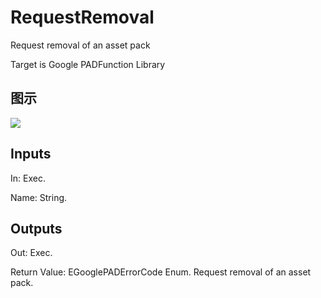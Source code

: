 # RequestRemoval

Request removal of an asset pack

Target is Google PADFunction Library

## 图示

![]($-20221218-19153635.png)

## Inputs

In: Exec.

Name: String.  

## Outputs

Out: Exec.

Return Value: EGooglePADErrorCode Enum. Request removal of an asset pack.

